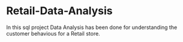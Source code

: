 # Retail-Data-Analysis
In this sql project Data Analysis has been done for understanding the customer behavious for a Retail store.

